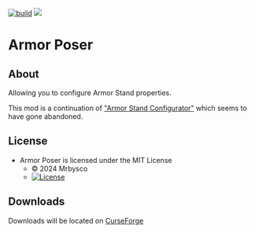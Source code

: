 [![build](https://github.com/Mrbysco/Armor-Poser/actions/workflows/build.yml/badge.svg)](https://github.com/Mrbysco/Armor-Poser/actions/workflows/build.yml)
[![](http://cf.way2muchnoise.eu/versions/450663.svg)](https://www.curseforge.com/minecraft/mc-mods/armor-poser)

# Armor Poser #

## About ##
Allowing you to configure Armor Stand properties.

This mod is a continuation of ["Armor Stand Configurator"](https://www.curseforge.com/minecraft/mc-mods/armor-stand-configurator) which seems to have gone abandoned.

## License ##
* Armor Poser is licensed under the MIT License
    - © 2024 Mrbysco
    - [![License](https://img.shields.io/badge/License-MIT-red.svg?style=flat)](http://opensource.org/licenses/MIT)


## Downloads ##
Downloads will be located on [CurseForge](https://www.curseforge.com/minecraft/mc-mods/armor-poser)